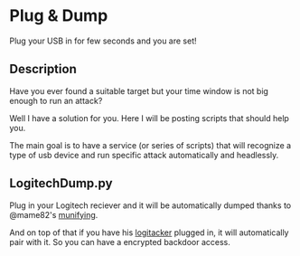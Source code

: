 # Plug & Dump
Plug your USB in for few seconds and you are set!
## Description
Have you ever found a suitable target but your time window is not big enough to run an attack?

Well I have a solution for you. Here I will be posting scripts that should help you.

The main goal is to have a service (or series of scripts) that will recognize a type of usb device and run specific attack automatically and headlessly.

## LogitechDump.py
Plug in your Logitech reciever and it will be automatically dumped thanks to @mame82's [munifying](https://github.com/mame82/munifying).

And on top of that if you have his [logitacker](https://github.com/mame82/LOGITacker) plugged in, it will automatically pair with it. So you can have a encrypted backdoor access.
